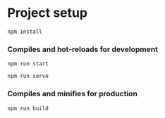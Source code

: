 
# Project setup
```
npm install
```
### Compiles and hot-reloads for development
```
npm run start

npm run serve
```
### Compiles and minifies for production
```
npm run build
```
